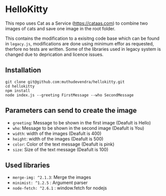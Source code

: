 # HelloKitty

This repo uses Cat as a Service (https://cataas.com) to combine two images of cats and save one image in the root folder.

This contains the modification to a exisitng code base which can be found in `legacy.js`, modifications are done using minimum effor as requested, therfore no tests are written. Some of the libraries used in legacy system is changed due to deprication and licence issues.

## Installation

```
git clone git@github.com:muthudevendra/hellokitty.git
cd hellokitty
npm install
node index.js --greeting FirstMessage --who SecondMessage
```

## Parameters can send to create the image

- `greeting`: Message to be shown in the first image (Deafult is Hello)
- `who`: Message to be shown in the second image (Deafult is You)
- `width`: width of the images (Deafult is 400)
- `height`: width of the images (Deafult is 500)
- `color`: Color of the text message (Deafult is pink)
- `size`: Size of the text message (Deafult is 100)

## Used libraries

- `merge-img: ^2.1.3`: Merge the images
- `minimist: ^1.2.5` : Argument parser
- `node-fetch: ^2.6.1` : window.fetch for nodejs
